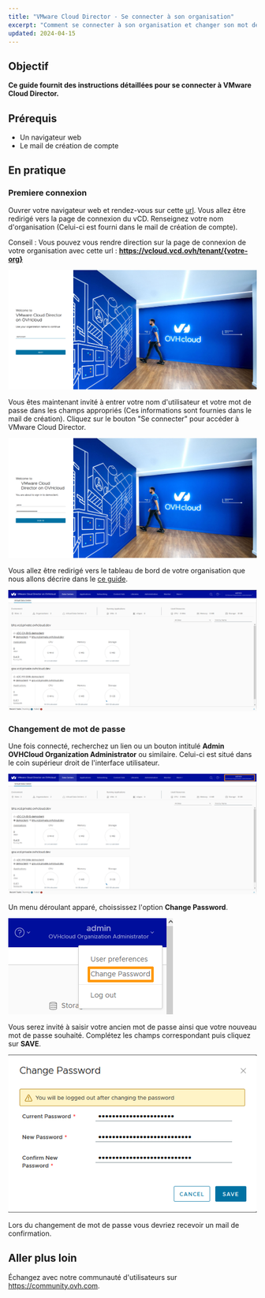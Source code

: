 ```yaml
---
title: "VMware Cloud Director - Se connecter à son organisation"
excerpt: "Comment se connecter à son organisation et changer son mot de passe"
updated: 2024-04-15
---
```


## Objectif

**Ce guide fournit des instructions détaillées pour se connecter à VMware Cloud Director.**

## Prérequis

- Un navigateur web
- Le mail de création de compte

## En pratique

### Premiere connexion

Ouvrer votre navigateur web et rendez-vous sur cette [url](https://vcloud.vcd.ovh).
Vous allez être redirigé vers la page de connexion du vCD. Renseignez votre nom d'organisation (Celui-ci est fourni dans le mail de création de compte).

Conseil : Vous pouvez vous rendre direction sur la page de connexion de votre organisation avec cette url : **https://vcloud.vcd.ovh/tenant/{votre-org}**

![First page connection](images/vcd-organization-connection.png)

Vous êtes maintenant invité à entrer votre nom d'utilisateur et votre mot de passe dans les champs appropriés (Ces informations sont fournies dans le mail de création).
Cliquez sur le bouton "Se connecter" pour accéder à VMware Cloud Director.

![Login connection](images/vcd-login-connection.png)

Vous allez être redirigé vers le tableau de bord de votre organisation que nous allons décrire dans le [ce guide](pages/hosted_private_cloud/hosted_private_cloud_powered_by_vmware/vcd-dashboard-overview).

![Dashboard](images/vcd-dashboard-view.png)

### Changement de mot de passe

Une fois connecté, recherchez un lien ou un bouton intitulé **Admin OVHCloud Organization Administrator** ou similaire. Celui-ci est situé dans le coin supérieur droit de l'interface utilisateur.

![Admin Button](images/vcd-settings.png)

Un menu déroulant apparé, choississez l'option **Change Password**.

![Option Change Password](images/vcd-change-password-option.png)

Vous serez invité à saisir votre ancien mot de passe ainsi que votre nouveau mot de passe souhaité.
Complétez les champs correspondant puis cliquez sur **SAVE**.

![Change password](images/vcd-change-password.png)

Lors du changement de mot de passe vous devriez recevoir un mail de confirmation.

## Aller plus loin

Échangez avec notre communauté d'utilisateurs sur <https://community.ovh.com>.